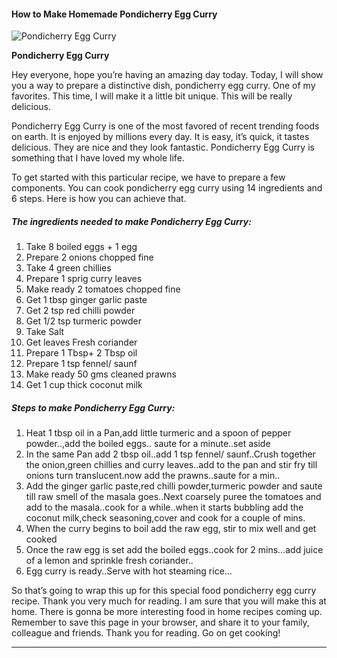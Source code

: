             

#### How to Make Homemade Pondicherry Egg Curry

![Pondicherry Egg Curry](https://img-global.cpcdn.com/recipes/e347e7159a848073/751x532cq70/pondicherry-egg-curry-recipe-main-photo.jpg)

**Pondicherry Egg Curry**

Hey everyone, hope you’re having an amazing day today. Today, I will show you a way to prepare a distinctive dish, pondicherry egg curry. One of my favorites. This time, I will make it a little bit unique. This will be really delicious.

Pondicherry Egg Curry is one of the most favored of recent trending foods on earth. It is enjoyed by millions every day. It is easy, it’s quick, it tastes delicious. They are nice and they look fantastic. Pondicherry Egg Curry is something that I have loved my whole life.

To get started with this particular recipe, we have to prepare a few components. You can cook pondicherry egg curry using 14 ingredients and 6 steps. Here is how you can achieve that.

##### The ingredients needed to make Pondicherry Egg Curry:

1.  Take 8 boiled eggs + 1 egg
2.  Prepare 2 onions chopped fine
3.  Take 4 green chillies
4.  Prepare 1 sprig curry leaves
5.  Make ready 2 tomatoes chopped fine
6.  Get 1 tbsp ginger garlic paste
7.  Get 2 tsp red chilli powder
8.  Get 1/2 tsp turmeric powder
9.  Take Salt
10.  Get leaves Fresh coriander
11.  Prepare 1 Tbsp+ 2 Tbsp oil
12.  Prepare 1 tsp fennel/ saunf
13.  Make ready 50 gms cleaned prawns
14.  Get 1 cup thick coconut milk

##### Steps to make Pondicherry Egg Curry:

1.  Heat 1 tbsp oil in a Pan,add little turmeric and a spoon of pepper powder..,add the boiled eggs.. saute for a minute..set aside
2.  In the same Pan add 2 tbsp oil..add 1 tsp fennel/ saunf..Crush together the onion,green chillies and curry leaves..add to the pan and stir fry till onions turn translucent.now add the prawns..saute for a min..
3.  Add the ginger garlic paste,red chilli powder,turmeric powder and saute till raw smell of the masala goes..Next coarsely puree the tomatoes and add to the masala..cook for a while..when it starts bubbling add the coconut milk,check seasoning,cover and cook for a couple of mins.
4.  When the curry begins to boil add the raw egg, stir to mix well and get cooked
5.  Once the raw egg is set add the boiled eggs..cook for 2 mins…add juice of a lemon and sprinkle fresh coriander..
6.  Egg curry is ready..Serve with hot steaming rice…

So that’s going to wrap this up for this special food pondicherry egg curry recipe. Thank you very much for reading. I am sure that you will make this at home. There is gonna be more interesting food in home recipes coming up. Remember to save this page in your browser, and share it to your family, colleague and friends. Thank you for reading. Go on get cooking!

* * *